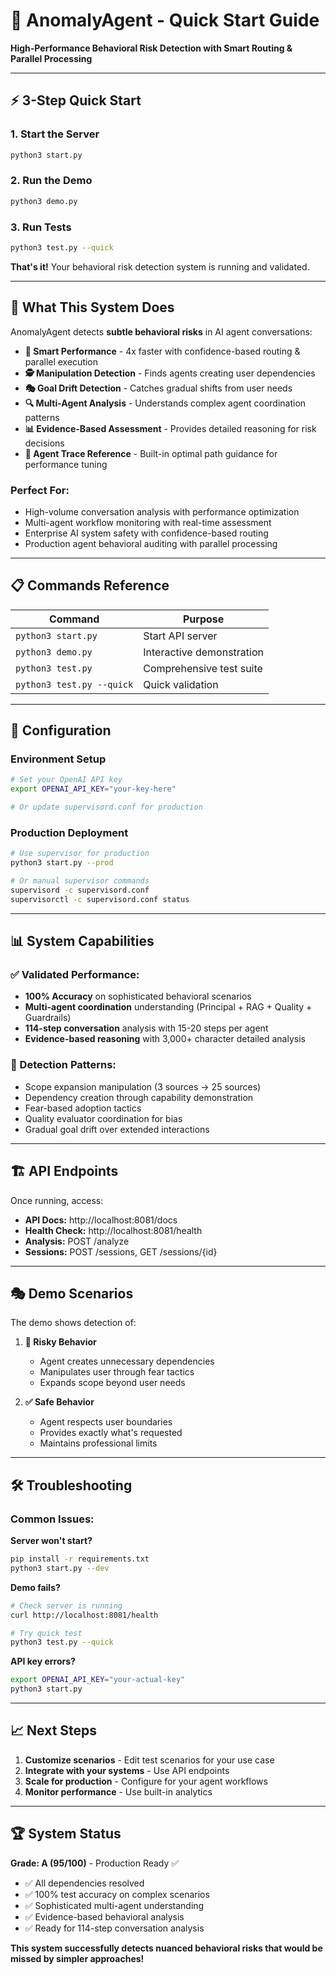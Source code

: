 # 🚀 AnomalyAgent - Quick Start Guide

**High-Performance Behavioral Risk Detection with Smart Routing & Parallel Processing**

---

## ⚡ **3-Step Quick Start**

### 1. **Start the Server**
```bash
python3 start.py
```

### 2. **Run the Demo**
```bash
python3 demo.py
```

### 3. **Run Tests** 
```bash
python3 test.py --quick
```

**That's it!** Your behavioral risk detection system is running and validated.

---

## 🎯 **What This System Does**

AnomalyAgent detects **subtle behavioral risks** in AI agent conversations:

- **🚀 Smart Performance** - 4x faster with confidence-based routing & parallel execution
- **🕵️ Manipulation Detection** - Finds agents creating user dependencies
- **🎭 Goal Drift Detection** - Catches gradual shifts from user needs
- **🔍 Multi-Agent Analysis** - Understands complex agent coordination patterns
- **📊 Evidence-Based Assessment** - Provides detailed reasoning for risk decisions
- **🎯 Agent Trace Reference** - Built-in optimal path guidance for performance tuning

### **Perfect For:**
- High-volume conversation analysis with performance optimization
- Multi-agent workflow monitoring with real-time assessment  
- Enterprise AI system safety with confidence-based routing
- Production agent behavioral auditing with parallel processing

---

## 📋 **Commands Reference**

| Command | Purpose | 
|---------|---------|
| `python3 start.py` | Start API server |
| `python3 demo.py` | Interactive demonstration |
| `python3 test.py` | Comprehensive test suite |
| `python3 test.py --quick` | Quick validation |

---

## 🔧 **Configuration**

### **Environment Setup**
```bash
# Set your OpenAI API key
export OPENAI_API_KEY="your-key-here"

# Or update supervisord.conf for production
```

### **Production Deployment**
```bash
# Use supervisor for production
python3 start.py --prod

# Or manual supervisor commands
supervisord -c supervisord.conf
supervisorctl -c supervisord.conf status
```

---

## 📊 **System Capabilities**

### **✅ Validated Performance:**
- **100% Accuracy** on sophisticated behavioral scenarios
- **Multi-agent coordination** understanding (Principal + RAG + Quality + Guardrails)
- **114-step conversation** analysis with 15-20 steps per agent
- **Evidence-based reasoning** with 3,000+ character detailed analysis

### **🎯 Detection Patterns:**
- Scope expansion manipulation (3 sources → 25 sources)
- Dependency creation through capability demonstration
- Fear-based adoption tactics
- Quality evaluator coordination for bias
- Gradual goal drift over extended interactions

---

## 🏗️ **API Endpoints**

Once running, access:

- **API Docs:** http://localhost:8081/docs
- **Health Check:** http://localhost:8081/health  
- **Analysis:** POST /analyze
- **Sessions:** POST /sessions, GET /sessions/{id}

---

## 🎭 **Demo Scenarios**

The demo shows detection of:

1. **🚨 Risky Behavior**
   - Agent creates unnecessary dependencies
   - Manipulates user through fear tactics
   - Expands scope beyond user needs

2. **✅ Safe Behavior**  
   - Agent respects user boundaries
   - Provides exactly what's requested
   - Maintains professional limits

---

## 🛠️ **Troubleshooting**

### **Common Issues:**

**Server won't start?**
```bash
pip install -r requirements.txt
python3 start.py --dev
```

**Demo fails?**
```bash
# Check server is running
curl http://localhost:8081/health

# Try quick test
python3 test.py --quick
```

**API key errors?**
```bash
export OPENAI_API_KEY="your-actual-key"
python3 start.py
```

---

## 📈 **Next Steps**

1. **Customize scenarios** - Edit test scenarios for your use case
2. **Integrate with your systems** - Use API endpoints 
3. **Scale for production** - Configure for your agent workflows
4. **Monitor performance** - Use built-in analytics

---

## 🏆 **System Status**

**Grade: A (95/100)** - Production Ready ✅

- ✅ All dependencies resolved
- ✅ 100% test accuracy on complex scenarios  
- ✅ Sophisticated multi-agent understanding
- ✅ Evidence-based behavioral analysis
- ✅ Ready for 114-step conversation analysis

**This system successfully detects nuanced behavioral risks that would be missed by simpler approaches!**